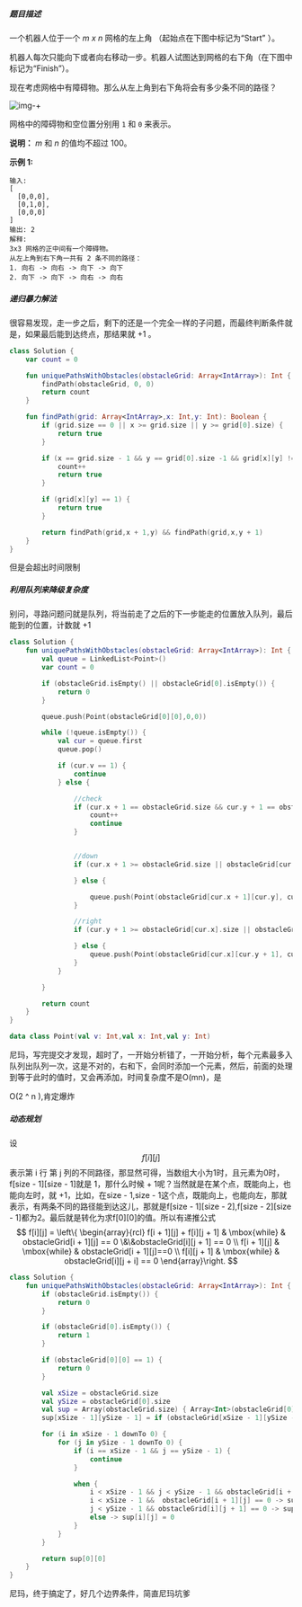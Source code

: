 ##### 题目描述

一个机器人位于一个 *m x n* 网格的左上角 （起始点在下图中标记为“Start” ）。

机器人每次只能向下或者向右移动一步。机器人试图达到网格的右下角（在下图中标记为“Finish”）。

现在考虑网格中有障碍物。那么从左上角到右下角将会有多少条不同的路径？

![img](https://assets.leetcode-cn.com/aliyun-lc-upload/uploads/2018/10/22/robot_maze.png)-+

网格中的障碍物和空位置分别用 `1` 和 `0` 来表示。

**说明：** *m* 和 *n* 的值均不超过 100。

**示例 1:**

```
输入:
[
  [0,0,0],
  [0,1,0],
  [0,0,0]
]
输出: 2
解释:
3x3 网格的正中间有一个障碍物。
从左上角到右下角一共有 2 条不同的路径：
1. 向右 -> 向右 -> 向下 -> 向下
2. 向下 -> 向下 -> 向右 -> 向右
```





##### 递归暴力解法

很容易发现，走一步之后，剩下的还是一个完全一样的子问题，而最终判断条件就是，如果最后能到达终点，那结果就 +1 。

```kotlin
class Solution {
    var count = 0

    fun uniquePathsWithObstacles(obstacleGrid: Array<IntArray>): Int {
        findPath(obstacleGrid, 0, 0)
        return count
    }

    fun findPath(grid: Array<IntArray>,x: Int,y: Int): Boolean {
        if (grid.size == 0 || x >= grid.size || y >= grid[0].size) {
            return true
        }

        if (x == grid.size - 1 && y == grid[0].size -1 && grid[x][y] != 1) {
            count++
            return true
        }

        if (grid[x][y] == 1) {
            return true
        }

        return findPath(grid,x + 1,y) && findPath(grid,x,y + 1)
    }
}
```

但是会超出时间限制

##### 利用队列来降级复杂度

别问，寻路问题问就是队列，将当前走了之后的下一步能走的位置放入队列，最后能到的位置，计数就 +1

```kotlin
class Solution {
    fun uniquePathsWithObstacles(obstacleGrid: Array<IntArray>): Int {
        val queue = LinkedList<Point>()
        var count = 0

        if (obstacleGrid.isEmpty() || obstacleGrid[0].isEmpty()) {
            return 0
        }

        queue.push(Point(obstacleGrid[0][0],0,0))

        while (!queue.isEmpty()) {
            val cur = queue.first
            queue.pop()

            if (cur.v == 1) {
                continue
            } else {

                //check
                if (cur.x + 1 == obstacleGrid.size && cur.y + 1 == obstacleGrid[0].size && obstacleGrid[cur.x][cur.y] != 1) {
                    count++
                    continue
                }


                //down
                if (cur.x + 1 >= obstacleGrid.size || obstacleGrid[cur.x + 1][cur.y] == 1) {

                } else {

                    queue.push(Point(obstacleGrid[cur.x + 1][cur.y], cur.x + 1, cur.y))
                }

                //right
                if (cur.y + 1 >= obstacleGrid[cur.x].size || obstacleGrid[cur.x][cur.y + 1] == 1) {

                } else {
                    queue.push(Point(obstacleGrid[cur.x][cur.y + 1], cur.x, cur.y + 1))
                }
            }

        }

        return count
    }
}

data class Point(val v: Int,val x: Int,val y: Int)
```

尼玛，写完提交才发现，超时了，一开始分析错了，一开始分析，每个元素最多入队列出队列一次，这是不对的，右和下，会同时添加一个元素，然后，前面的处理到等于此时的值时，又会再添加，时间复杂度不是O(mn)，是

O(2 ^ n ),肯定爆炸



##### 动态规划

设
$$
f[i][j]
$$
表示第 i 行 第 j 列的不同路径，那显然可得，当数组大小为1时，且元素为0时，f\[size - 1][size - 1]就是 1，那什么时候 + 1呢？当然就是在某个点，既能向上，也能向左时，就 +1，比如，在size - 1,size - 1这个点，既能向上，也能向左，那就表示，有两条不同的路径能到达这儿，那就是f\[size - 1][size - 2],f\[size - 2][size - 1]都为2。最后就是转化为求f\[0][0]的值。所以有递推公式
$$
f[i][j] = 	\left\{ \begin{array}{rcl}
f[i + 1][j] + f[i][j + 1] & \mbox{while} & obstacleGrid[i + 1][j] == 0 \&\&obstacleGrid[i][j + 1] == 0 \\
f[i + 1][j] & \mbox{while} & obstacleGrid[i + 1][j]==0 \\
f[i][j + 1] & \mbox{while} & obstacleGrid[i][j + i] == 0
 \end{array}\right.
$$




```kotlin
class Solution {
    fun uniquePathsWithObstacles(obstacleGrid: Array<IntArray>): Int {
        if (obstacleGrid.isEmpty()) {
            return 0
        }

        if (obstacleGrid[0].isEmpty()) {
            return 1
        }

        if (obstacleGrid[0][0] == 1) {
            return 0
        }

        val xSize = obstacleGrid.size
        val ySize = obstacleGrid[0].size
        val sup = Array(obstacleGrid.size) { Array<Int>(obstacleGrid[0].size) { 0 } }
        sup[xSize - 1][ySize - 1] = if (obstacleGrid[xSize - 1][ySize - 1] == 0) 1 else 0

        for (i in xSize - 1 downTo 0) {
            for (j in ySize - 1 downTo 0) {
                if (i == xSize - 1 && j == ySize - 1) {
                    continue
                }

                when {
                    i < xSize - 1 && j < ySize - 1 && obstacleGrid[i + 1][j] == 0 && obstacleGrid[i][j + 1] == 0  -> sup[i][j] = sup[i][j + 1] + sup[i + 1][j]
                    i < xSize - 1 &&  obstacleGrid[i + 1][j] == 0 -> sup[i][j] = sup[i + 1][j]
                    j < ySize - 1 && obstacleGrid[i][j + 1] == 0 -> sup[i][j] = sup[i][j + 1]
                    else -> sup[i][j] = 0
                }
            }
        }

        return sup[0][0]
    }
}
```

尼玛，终于搞定了，好几个边界条件，简直尼玛坑爹